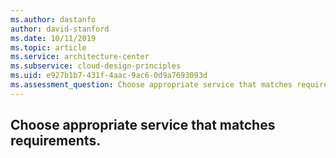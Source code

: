 ```yaml
---
ms.author: dastanfo
author: david-stanford
ms.date: 10/11/2019
ms.topic: article
ms.service: architecture-center
ms.subservice: cloud-design-principles
ms.uid: e927b1b7-431f-4aac-9ac6-0d9a7693093d
ms.assessment_question: Choose appropriate service that matches requirements.
---
```

## Choose appropriate service that matches requirements.


